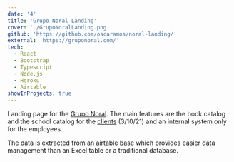```yaml
---
date: '4'
title: 'Grupo Noral Landing'
cover: './GrupoNoralLanding.png'
github: 'https://github.com/oscaramos/noral-landing/'
external: 'https://gruponoral.com/'
tech:
  - React
  - Bootstrap
  - Typescript
  - Node.js
  - Heroku
  - Airtable
showInProjects: true
---
```


Landing page for the [Grupo Noral](https://www.facebook.com/Grupo-Noral-124130986253403).
The main features are the book catalog and the school catalog for the
[clients](https://github.com/oscaramos/portfolio/blob/main/content/featured/GrupoNoralLanding/screencapture-analytics-google-analytics-web-2021-03-10-09_09_01.png) (3/10/21) and an internal system only for the employees.

The data is extracted from an airtable base which provides easier data management than an Excel table
or a traditional database.
